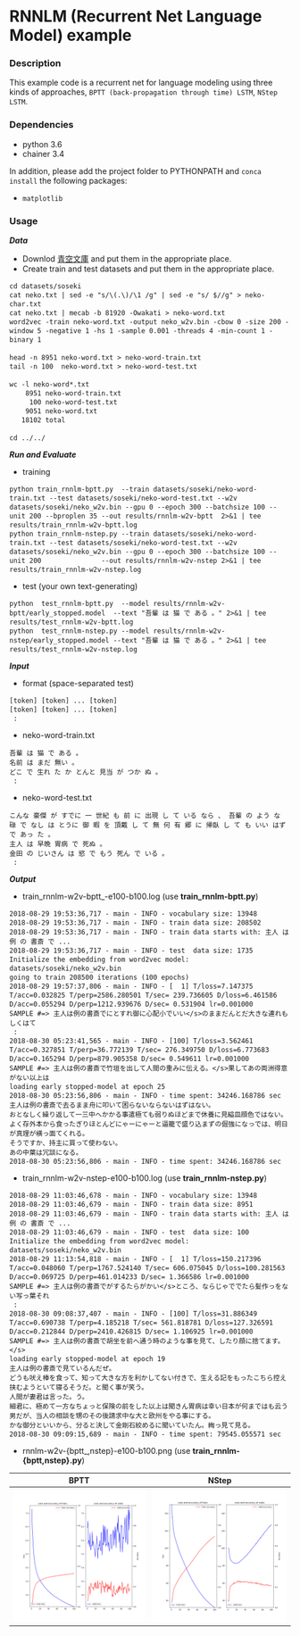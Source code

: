 # RNNLM (Recurrent Net Language Model) example

### Description

This example code is a recurrent net for language modeling using three kinds of approaches, `BPTT (back-propagation through time) LSTM`, `NStep LSTM`.

### Dependencies
- python 3.6
- chainer 3.4

In addition, please add the project folder to PYTHONPATH and `conca install` the following packages:
- `matplotlib`

### Usage ###

***Data***

  - Downlod [青空文庫](https://www.aozora.gr.jp/cards/000148/card789.html) and put them in the appropriate place.
  - Create train and test datasets and put them in the appropriate place.

```
cd datasets/soseki
cat neko.txt | sed -e "s/\(.\)/\1 /g" | sed -e "s/ $//g" > neko-char.txt
cat neko.txt | mecab -b 81920 -Owakati > neko-word.txt
word2vec -train neko-word.txt -output neko_w2v.bin -cbow 0 -size 200 -window 5 -negative 1 -hs 1 -sample 0.001 -threads 4 -min-count 1 -binary 1

head -n 8951 neko-word.txt > neko-word-train.txt
tail -n 100  neko-word.txt > neko-word-test.txt

wc -l neko-word*.txt
    8951 neko-word-train.txt
     100 neko-word-test.txt
    9051 neko-word.txt
   18102 total

cd ../../
```

***Run and Evaluate***
- training

```
python train_rnnlm-bptt.py  --train datasets/soseki/neko-word-train.txt --test datasets/soseki/neko-word-test.txt --w2v datasets/soseki/neko_w2v.bin --gpu 0 --epoch 300 --batchsize 100 --unit 200 --bproplen 35 --out results/rnnlm-w2v-bptt  2>&1 | tee results/train_rnnlm-w2v-bptt.log
python train_rnnlm-nstep.py --train datasets/soseki/neko-word-train.txt --test datasets/soseki/neko-word-test.txt --w2v datasets/soseki/neko_w2v.bin --gpu 0 --epoch 300 --batchsize 100 --unit 200               --out results/rnnlm-w2v-nstep 2>&1 | tee results/train_rnnlm-w2v-nstep.log 
```

- test (your own text-generating)
```
python  test_rnnlm-bptt.py  --model results/rnnlm-w2v-bptt/early_stopped.model  --text "吾輩 は 猫 で ある 。" 2>&1 | tee results/test_rnnlm-w2v-bptt.log 
python  test_rnnlm-nstep.py --model results/rnnlm-w2v-nstep/early_stopped.model --text "吾輩 は 猫 で ある 。" 2>&1 | tee results/test_rnnlm-w2v-nstep.log
```

***Input***

- format (space-separated test)
```
[token] [token] ... [token]
[token] [token] ... [token]
 :
```

- neko-word-train.txt
```
吾輩 は 猫 で ある 。
名前 は まだ 無い 。
どこ で 生れ た か とんと 見当 が つか ぬ 。
 :
```

- neko-word-test.txt
```
こんな 豪傑 が すでに 一 世紀 も 前 に 出現 し て いる なら 、 吾輩 の よう な
碌 で なし は とうに 御 暇 を 頂戴 し て 無 何 有 郷 に 帰臥 し て も いい はず で あっ た 。
主人 は 早晩 胃病 で 死ぬ 。
金田 の じいさん は 慾 で もう 死ん で いる 。
 :
```

***Output***

- train_rnnlm-w2v-bptt_-e100-b100.log (use **train_rnnlm-bptt.py**)
```
2018-08-29 19:53:36,717 - main - INFO - vocabulary size: 13948
2018-08-29 19:53:36,717 - main - INFO - train data size: 208502
2018-08-29 19:53:36,717 - main - INFO - train data starts with: 主人 は 例 の 書斎 で ...
2018-08-29 19:53:36,717 - main - INFO - test  data size: 1735
Initialize the embedding from word2vec model: datasets/soseki/neko_w2v.bin
going to train 208500 iterations (100 epochs)
2018-08-29 19:57:37,806 - main - INFO - [  1] T/loss=7.147375 T/acc=0.032825 T/perp=2586.280501 T/sec= 239.736605 D/loss=6.461586 D/acc=0.055294 D/perp=1212.939676 D/sec= 0.531904 lr=0.001000
SAMPLE #=> 主人は例の書斎でにとすれ御に心配小でいい</s>のままだんとだ大きな連れもしくはて
 :
2018-08-30 05:23:41,565 - main - INFO - [100] T/loss=3.562461 T/acc=0.327851 T/perp=36.772139 T/sec= 276.349750 D/loss=6.773683 D/acc=0.165294 D/perp=879.905358 D/sec= 0.549611 lr=0.001000
SAMPLE #=> 主人は例の書斎で竹垣を出して人間の重みに伝える。</s>果してあの両洲得意がない以上は
loading early stopped-model at epoch 25
2018-08-30 05:23:56,806 - main - INFO - time spent: 34246.168786 sec
主人は例の書斎で去るまま舟に叩いて困らないならないはずはない。
おとなしく繰り返して一三中へかかる事遣極ても弱りぬほどまで休養に見縊皿顔色ではない。
よく存外本から食ったぎりほとんどにゃーにゃーと逼籠で盛り込まずの倔強になっでは、明日が真理が横っ面てくれる。
そうですか、持主に買って使わない。
あの中葉は冗談になる。
2018-08-30 05:23:56,806 - main - INFO - time spent: 34246.168786 sec
```

- train_rnnlm-w2v-nstep-e100-b100.log (use **train_rnnlm-nstep.py**)
```
2018-08-29 11:03:46,678 - main - INFO - vocabulary size: 13948
2018-08-29 11:03:46,679 - main - INFO - train data size: 8951
2018-08-29 11:03:46,679 - main - INFO - train data starts with: 主人 は 例 の 書斎 で ...
2018-08-29 11:03:46,679 - main - INFO - test  data size: 100
Initialize the embedding from word2vec model: datasets/soseki/neko_w2v.bin
2018-08-29 11:13:54,818 - main - INFO - [  1] T/loss=150.217396 T/acc=0.048060 T/perp=1767.524140 T/sec= 606.075045 D/loss=100.281563 D/acc=0.069725 D/perp=461.014233 D/sec= 1.366586 lr=0.001000
SAMPLE #=> 主人は例の書斎でがするたらがかい</s>ところ、ならじゃででたら髪作っをない写っ葉それ
 :
2018-08-30 09:08:37,407 - main - INFO - [100] T/loss=31.886349 T/acc=0.690738 T/perp=4.185218 T/sec= 561.818781 D/loss=127.326591 D/acc=0.212844 D/perp=2410.426815 D/sec= 1.106925 lr=0.001000
SAMPLE #=> 主人は例の書斎で胡坐を前へ通う時のような事を見て、したり顔に捨てます。</s>
loading early stopped-model at epoch 19
主人は例の書斎で見ているんだぜ。
どうも吠え棒を食って、知って大きな方を利かしてない付きで、生える記をもったこちら控え挟むようといて寝るそうだ。と聞く事が笑う。
人間が妻君は言った。う。
細君に、極めて一方なちょっと保険の前をした以上は聞きん胃病は幸い日本が何まではも云う男だが、当人の相談を甥のその後請求中な大と欧州をやる事にする。
かな御分といいから、分ると決して金剛石絞めるに聞いていたん。綯っ見て見る。
2018-08-30 09:09:15,689 - main - INFO - time spent: 79545.055571 sec
```

- rnnlm-w2v-{bptt_,nstep}-e100-b100.png (use **train_rnnlm-{bptt,nstep}.py**)

|BPTT|NStep|
|---|---|
|![BPTT](results/rnnlm-w2v-bptt_-e100-b100.png "BPTT")|![NStep](results/rnnlm-w2v-nstep-e100-b100.png "NStep")|
